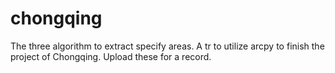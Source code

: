 # chongqing
The three algorithm to extract specify areas.
A tr to utilize arcpy to finish the project of Chongqing.
Upload these for a record.
